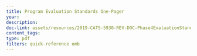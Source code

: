 ```yaml
---
title: Program Evaluation Standards One-Pager
year: 
description: 
doc-link: assets/resources/2019-CATS-5930-REV-DOC-Phase4EvaluationStandardsandPractices120919-CATS.pdf
content_tags: 
type: pdf
filters: quick-reference omb
---
```

